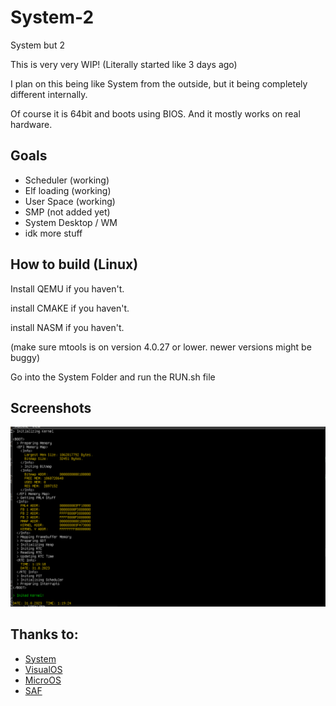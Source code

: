 # System-2
System but 2

This is very very WIP! (Literally started like 3 days ago)

I plan on this being like System from the outside, but it being completely different internally.


Of course it is 64bit and boots using BIOS.
And it mostly works on real hardware.

## Goals
 - Scheduler (working)
 - Elf loading (working)
 - User Space (working)
 - SMP (not added yet)
 - System Desktop / WM
 - idk more stuff


## How to build (Linux)
Install QEMU if you haven't.

install CMAKE if you haven't.

install NASM if you haven't.

(make sure mtools is on version 4.0.27 or lower. newer versions might be buggy)

Go into the System Folder and run the RUN.sh file




## Screenshots
![A Bootscreen yes](/images/img1.png)



## Thanks to:
 - [System](https://github.com/marceldobehere/System)
 - [VisualOS](https://github.com/nothotscott/VisualOS)
 - [MicroOS](https://github.com/Glowman554/MicroOS)
 - [SAF](https://github.com/chocabloc/saf)
 